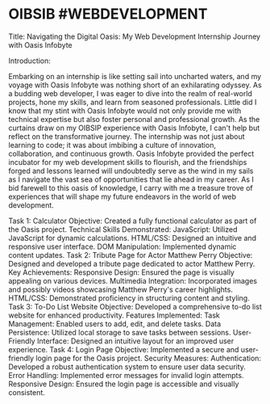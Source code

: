 # OIBSIB #WEBDEVELOPMENT 
Title: Navigating the Digital Oasis: My Web Development Internship Journey with Oasis Infobyte

Introduction:

Embarking on an internship is like setting sail into uncharted waters, and my voyage with Oasis Infobyte was nothing short of an exhilarating odyssey. As a budding web developer, I was eager to dive into the realm of real-world projects, hone my skills, and learn from seasoned professionals. Little did I know that my stint with Oasis Infobyte would not only provide me with technical expertise but also foster personal and professional growth.
As the curtains draw on my OIBSIP experience with Oasis Infobyte, I can't help but reflect on the transformative journey. The internship was not just about learning to code; it was about imbibing a culture of innovation, collaboration, and continuous growth.
Oasis Infobyte provided the perfect incubator for my web development skills to flourish, and the friendships forged and lessons learned will undoubtedly serve as the wind in my sails as I navigate the vast sea of opportunities that lie ahead in my career. As I bid farewell to this oasis of knowledge, I carry with me a treasure trove of experiences that will shape my future endeavors in the world of web development.

Task 1: Calculator
Objective: Created a fully functional calculator as part of the Oasis project.
Technical Skills Demonstrated:
JavaScript: Utilized JavaScript for dynamic calculations.
HTML/CSS: Designed an intuitive and responsive user interface.
DOM Manipulation: Implemented dynamic content updates.
Task 2: Tribute Page for Actor Matthew Perry
Objective: Designed and developed a tribute page dedicated to actor Matthew Perry.
Key Achievements:
Responsive Design: Ensured the page is visually appealing on various devices.
Multimedia Integration: Incorporated images and possibly videos showcasing Matthew Perry's career highlights.
HTML/CSS: Demonstrated proficiency in structuring content and styling.
Task 3: To-Do List Website
Objective: Developed a comprehensive to-do list website for enhanced productivity.
Features Implemented:
Task Management: Enabled users to add, edit, and delete tasks.
Data Persistence: Utilized local storage to save tasks between sessions.
User-Friendly Interface: Designed an intuitive layout for an improved user experience.
Task 4: Login Page
Objective: Implemented a secure and user-friendly login page for the Oasis project.
Security Measures:
Authentication: Developed a robust authentication system to ensure user data security.
Error Handling: Implemented error messages for invalid login attempts.
Responsive Design: Ensured the login page is accessible and visually consistent.
